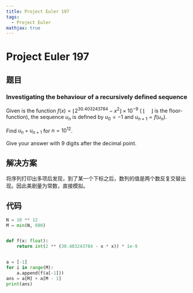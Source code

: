 ```yaml
---
title: Project Euler 197
tags:
  - Project Euler
mathjax: true
---
```

<escape><!-- more --></escape>
    
# Project Euler 197
## 题目
### Investigating the behaviour of a recursively defined sequence

Given is the function $f(x) = \lfloor 2^{30.403243784}-x^2\rfloor \times 10^{-9}$ ( $\lfloor \quad \rfloor$  is the floor-function), the sequence $u_n$ is defined by $u_0 = -1$ and $u_{n+1} = f(u_n)$.

Find $u_n + u_{n+1}$ for $n = 10^{12}$.

Give your answer with $9$ digits after the decimal point.


## 解决方案

将序列打印出多项后发现，到了某一个下标之后，数列的值是两个数反复交替出现。因此美剧量为常数，直接模拟。

## 代码


```py
N = 10 ** 12
M = min(N, 600)


def f(x: float):
    return int(2 ** (30.403243784 - x * x)) * 1e-9


a = [-1]
for i in range(M):
    a.append(f(a[-1]))
ans = a[M] + a[M - 1]
print(ans)

```